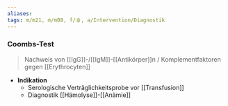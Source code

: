 ```yaml
---
aliases: 
tags: m/m21, m/m08, f/🩸, a/Intervention/Diagnostik
---
```

### Coombs-Test
> Nachweis von [[IgG]]-/[[IgM]]-[[Antikörper]]n / Komplementfaktoren gegen [[Erythrocyten]]
- **Indikation**
	- Serologische Verträglichkeitsprobe vor [[Transfusion]]
	- Diagnostik [[Hämolyse]]-[[Anämie]]